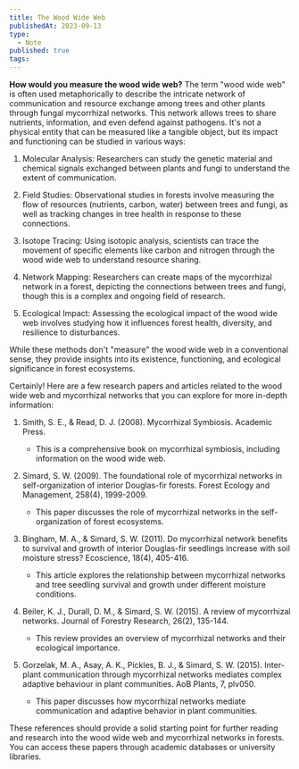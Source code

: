 ```yaml
---
title: The Wood Wide Web
publishedAt: 2023-09-13
type:
  - Note
published: true
tags:
---
```



**How would you measure the wood wide web?**
The term "wood wide web" is often used metaphorically to describe the intricate network of communication and resource exchange among trees and other plants through fungal mycorrhizal networks. This network allows trees to share nutrients, information, and even defend against pathogens. It's not a physical entity that can be measured like a tangible object, but its impact and functioning can be studied in various ways:

1. Molecular Analysis: Researchers can study the genetic material and chemical signals exchanged between plants and fungi to understand the extent of communication.

2. Field Studies: Observational studies in forests involve measuring the flow of resources (nutrients, carbon, water) between trees and fungi, as well as tracking changes in tree health in response to these connections.

3. Isotope Tracing: Using isotopic analysis, scientists can trace the movement of specific elements like carbon and nitrogen through the wood wide web to understand resource sharing.

4. Network Mapping: Researchers can create maps of the mycorrhizal network in a forest, depicting the connections between trees and fungi, though this is a complex and ongoing field of research.

5. Ecological Impact: Assessing the ecological impact of the wood wide web involves studying how it influences forest health, diversity, and resilience to disturbances.


While these methods don't "measure" the wood wide web in a conventional sense, they provide insights into its existence, functioning, and ecological significance in forest ecosystems.

Certainly! Here are a few research papers and articles related to the wood wide web and mycorrhizal networks that you can explore for more in-depth information:

1. Smith, S. E., & Read, D. J. (2008). Mycorrhizal Symbiosis. Academic Press.

    - This is a comprehensive book on mycorrhizal symbiosis, including information on the wood wide web.
2. Simard, S. W. (2009). The foundational role of mycorrhizal networks in self-organization of interior Douglas-fir forests. Forest Ecology and Management, 258(4), 1999-2009.

    - This paper discusses the role of mycorrhizal networks in the self-organization of forest ecosystems.
3. Bingham, M. A., & Simard, S. W. (2011). Do mycorrhizal network benefits to survival and growth of interior Douglas-fir seedlings increase with soil moisture stress? Ecoscience, 18(4), 405-416.

    - This article explores the relationship between mycorrhizal networks and tree seedling survival and growth under different moisture conditions.
4. Beiler, K. J., Durall, D. M., & Simard, S. W. (2015). A review of mycorrhizal networks. Journal of Forestry Research, 26(2), 135-144.

    - This review provides an overview of mycorrhizal networks and their ecological importance.
5. Gorzelak, M. A., Asay, A. K., Pickles, B. J., & Simard, S. W. (2015). Inter-plant communication through mycorrhizal networks mediates complex adaptive behaviour in plant communities. AoB Plants, 7, plv050.

    - This paper discusses how mycorrhizal networks mediate communication and adaptive behavior in plant communities.

These references should provide a solid starting point for further reading and research into the wood wide web and mycorrhizal networks in forests. You can access these papers through academic databases or university libraries.
